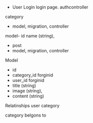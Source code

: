 - User Login
 login page.
 authcontroller

 category
 - model, migration, controller

 model-
 id
 name (string),


- post 
- model, migration, controller

Model
- id
- category_id forginid
- user_id forginid
- title (string)
- image (string),
- content (string)


Relatinships
user
category

category
belgons to

